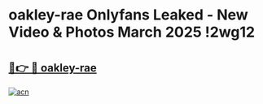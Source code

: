 # oakley-rae Onlyfans Leaked - New Video & Photos March 2025 !2wg12

# <h2><a href="https://6w9x6b.iuczelnia.edu.pl?title=oakley-rae&ref=2wg12">🔗👉 🔴 oakley-rae</a></h2>

[![acn](https://github.com/user-attachments/assets/0f9c940e-d8b0-45ae-aac7-cd30a18b3e1c)](https://6w9x6b.iuczelnia.edu.pl?title=oakley-rae&ref=2wg12)


